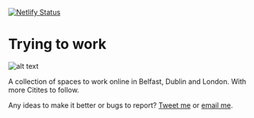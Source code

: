 [![Netlify Status](https://api.netlify.com/api/v1/badges/234526c3-e1a1-406e-9015-d14690b87289/deploy-status)](https://app.netlify.com/sites/tryingtowork/deploys)

Trying to work
=============================

![alt text](https://raw.githubusercontent.com/mckeever02/tryingtowork/master/static/images/og-image-2.png)

A collection of spaces to work online in Belfast, Dublin and London. With more Citites to follow.

Any ideas to make it better or bugs to report? [Tweet me](https://twitter.com/mmckvr) or [email me](mailto:michael@mckvr.com).
